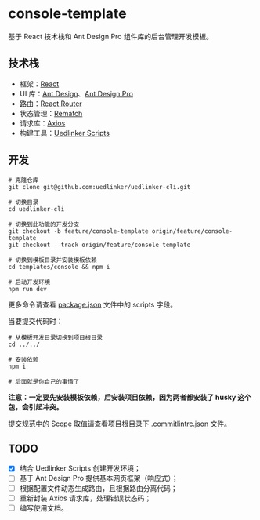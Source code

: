 # console-template

基于 React 技术栈和 Ant Design Pro 组件库的后台管理开发模板。

## 技术栈

- 框架：[React]
- UI 库：[Ant Design]、[Ant Design Pro]
- 路由：[React Router]
- 状态管理：[Rematch]
- 请求库：[Axios]
- 构建工具：[Uedlinker Scripts]

## 开发

```shell
# 克隆仓库
git clone git@github.com:uedlinker/uedlinker-cli.git

# 切换目录
cd uedlinker-cli

# 切换到此功能的开发分支
git checkout -b feature/console-template origin/feature/console-template
git checkout --track origin/feature/console-template

# 切换到模板目录并安装模板依赖
cd templates/console && npm i

# 启动开发环境
npm run dev
```

更多命令请查看 [package.json](https://github.com/uedlinker/uedlinker-cli/blob/feature%2Fconsole-template/templates/console/package.json) 文件中的 scripts 字段。

当要提交代码时：

```shell
# 从模板开发目录切换到项目根目录
cd ../../

# 安装依赖
npm i

# 后面就是你自己的事情了
```

**注意：一定要先安装模板依赖，后安装项目依赖，因为两者都安装了 husky 这个包，会引起冲突。**

提交规范中的 Scope 取值请查看项目根目录下 [.commitlintrc.json](https://github.com/uedlinker/uedlinker-cli/blob/feature%2Fconsole-template/.commitlintrc.json) 文件。

## TODO

- [x] 结合 Uedlinker Scripts 创建开发环境；
- [ ] 基于 Ant Design Pro 提供基本网页框架（响应式）；
- [ ] 根据配置文件动态生成路由，且根据路由分离代码；
- [ ] 重新封装 Axios 请求库，处理错误状态码；
- [ ] 编写使用文档。

[React]: https://reactjs.org/
[Ant Design]: https://ant.design/
[Ant Design Pro]: https://pro.ant.design/
[React Router]: https://github.com/ReactTraining/react-router
[Rematch]: https://github.com/rematch/rematch
[Axios]: https://github.com/axios/axios
[Uedlinker Scripts]: https://github.com/uedlinker/uedlinker-scripts
